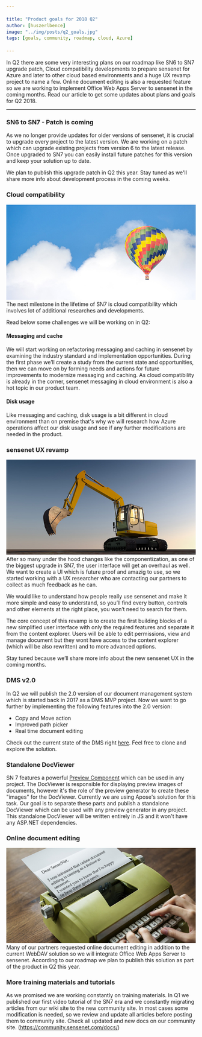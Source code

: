 ```yaml
---

title: "Product goals for 2018 Q2"
author: [huszerlbence]
image: "../img/posts/q2_goals.jpg"
tags: [goals, community, roadmap, cloud, Azure]

---
```


In Q2 there are some very interesting plans on our roadmap like SN6 to SN7 upgrade patch, Cloud compatibility developments to prepare sensenet for Azure and later to other cloud based environments and a huge UX revamp project to name a few. Online document editing is also a requested feature so we are working to implement Office Web Apps Server to sensenet in the coming months. Read our article to get some updates about plans and goals for Q2 2018.

---

### SN6 to SN7 - Patch is coming

As we no longer provide updates for older versions of sensenet, it is crucial to upgrade every project to the latest version. We are working on a patch which can upgrade existing projects from version 6 to the latest release. Once upgraded to SN7 you can easily install future patches for this version and keep your solution up to date.

We plan to publish this upgrade patch in Q2 this year. Stay tuned as we'll share more info about development process in the coming weeks.

### Cloud compatibility
![Cloud compatibility](/img/posts/cloud_compatibility.jpg "sensenet goes to cloud")
The next milestone in the lifetime of SN7 is cloud compatibility which involves lot of additional researches and developments. 

Read below some challenges we will be working on in Q2:

#### Messaging and cache
We will start working on refactoring messaging and caching in sensenet by examining the industry standard and implementation opportunities. During the first phase we’ll create a study from the current state and opportunities, then we can move on by forming needs and actions for future improvements to modernize messaging and caching. As cloud compatibility is already in the corner, sensenet messaging in cloud environment is also a hot topic in our product team.

#### Disk usage
Like messaging and caching, disk usage is a bit different in cloud environment than on premise that's why we will research how Azure operations affect our disk usage and see if any further modifications are needed in the product.


### sensenet UX revamp
![UX revamp](/img/posts/excavator.jpg "UX revamp")
After so many under the hood changes like the componentization, as one of the biggest upgrade in SN7, the user interface will get an overhaul as well. 
We want to create a UI which is future proof and amazig to use, so we started working with a UX researcher who are contacting our partners to collect as much feedback as he can.

We would like to understand how people really use sensenet and make it more simple and easy to understand, so you’ll find every button, controls and other elements at the right place, you won’t need to search for them.

The core concept of this revamp is to create the first building blocks of a new simplified user interface with only the required features and separate it from the content explorer.
Users will be able to edit permissions, view and manage document but they wont have access to the content explorer (which will be also rewritten) and to more advanced options.

Stay tuned because we’ll share more info about the new sensenet UX in the coming months.


### DMS v2.0
In Q2 we will publish the 2.0 version of our document management system which is started back in 2017 as a DMS MVP project. Now we want to go further by implementing the following features into the 2.0 version:
- Copy and Move action
- Improved path picker
- Real time document editing

Check out the current state of the DMS right [here](https://github.com/SenseNet/sn-dms-demo). 
Feel free to clone and explore the solution. 

### Standalone DocViewer

SN 7 features a powerful [Preview Component](https://github.com/SenseNet/sn-preview) which can be used in any project. The DocViewer is responsible for displaying preview images of documents, however it's the role of the preview generator to create these "images" for the DocViewer. Currently we are using Apose's solution for this task.
Our goal is to separate these parts and publish a standalone DocViewer which can be used with any preview generator in any project. This standalone DocViewer will be written entirely in JS and it won't have any ASP.NET dependencies.

### Online document editing
![Online editing](/img/posts/online_doc_edit_typewriter.jpg "Online editing")
Many of our partners requested online document editing in addition to the current WebDAV solution so we will integrate Office Web Apps Server to sensenet. According to our roadmap we plan to publish this solution as part of the product in Q2 this year.

### More training materials and tutorials
As we promised we are working constantly on training materials. 
In Q1 we published our first video tutorial of the SN7 era and we constantly migrating articles from our wiki site to the new community site. In most cases some modification is needed, so we review and update all articles before posting them to community site. Check all updated and new docs on our community site. (https://community.sensenet.com/docs/)

